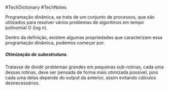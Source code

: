 #TechDictionary #TechNotes 

Programação dinâmica, se trata de um conjunto de processos, que são utilizados para resolver vários problemas de algoritmos em tempo polinomial O (log n).

Dentro da definição, existem algumas propriedades que caracterizam essa programação dinâmica, podemos começar por.
##### Otimização de subestrutura.

Tratasse de dividir problemas grandes em pequenas sub-rotinas, cada uma dessas rotinas, deve ser pensada de forma mais otimizada possível, pois cada uma delas depende do output da anterior, assim evitando cálculos desnecessários.